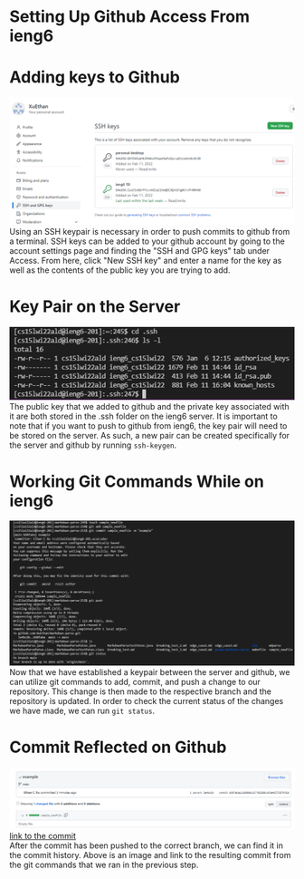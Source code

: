 # **Setting Up Github Access From ieng6** #
# Adding keys to Github
![Image](githubkeystored.PNG)\
Using an SSH keypair is necessary in order to push commits to github from a terminal. SSH keys can be added to your github account by going to the account settings page and finding the "SSH and GPG keys" tab under Access. From here, click "New SSH key" and enter a name for the key as well as the contents of the public key you are trying to add. 
# Key Pair on the Server
![Image](serverkeystored.PNG)\
The public key that we added to github and the private key associated with it are both stored in the .ssh folder on the ieng6 server. It is important to note that if you want to push to github from ieng6, the key pair will need to be stored on the server. As such, a new pair can be created specifically for the server and github by running `ssh-keygen`.
# Working Git Commands While on ieng6
![Image](gitcommands.PNG)\
Now that we have established a keypair between the server and github, we can utilize git commands to add, commit, and push a change to our repository. This change is then made to the respective branch and the repository is updated. In order to check the current status of the changes we have made, we can run `git status`. 
# Commit Reflected on Github
![Image](commitmessage.PNG)\
[link to the commit](https://github.com/XuEthan/markdown-parse/commit/b60fa6a1c1900d6c2ff06208c143e4637187436d)\
After the commit has been pushed to the correct branch, we can find it in the commit history. Above is an image and link to the resulting commit from the git commands that we ran in the previous step. 